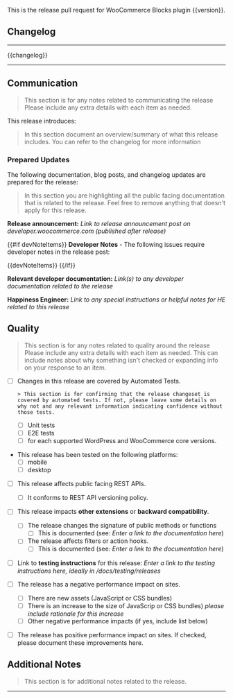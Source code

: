 This is the release pull request for WooCommerce Blocks plugin {{version}}.

## Changelog

---

{{changelog}}

---

## Communication

>  This section is for any notes related to communicating the release Please include any extra details with each item as needed.


This release introduces:


> In this section document an overview/summary of what this release includes. You can refer to the changelog for more information

### Prepared Updates

The following documentation, blog posts, and changelog updates are prepared for the release:


> In this section you are highlighting all the public facing documentation that is related to the release. Feel free to remove anything that doesn't apply for this release.


**Release announcement:** *Link to release announcement post on developer.woocommerce.com (published after release)*

{{#if devNoteItems}}
**Developer Notes** - The following issues require developer notes in the release post:

{{devNoteItems}}
{{/if}}


**Relevant developer documentation:**
_Link(s) to any developer documentation related to the release_

**Happiness Engineer:**
_Link to any special instructions or helpful notes for HE related to this release_


## Quality

> This section is for any notes related to quality around the release Please include any extra details with each item as needed. This can include notes about why something isn't checked or expanding info on your response to an item.

* [ ] Changes in this release are covered by Automated Tests.

      > This section is for confirming that the release changeset is covered by automated tests. If not, please leave some details on why not and any relevant information indicating confidence without those tests.

     * [ ] Unit tests
     * [ ] E2E tests
     * [ ] for each supported WordPress and WooCommerce core versions.

* This release has been tested on the following platforms:
     * [ ] mobile
     * [ ] desktop

* [ ] This release affects public facing REST APIs.
    * [ ] It conforms to REST API versioning policy.

* [ ] This release impacts **other extensions** or **backward compatibility**.
    * [ ] The release changes the signature of public methods or functions
        * [ ] This is documented (see: *Enter a link to the documentation here*)
    * [ ] The release affects filters or action hooks.
        * [ ] This is documented (see: *Enter a link to the documentation here*)

* [ ] Link to **testing instructions** for this release: *Enter a link to the testing instructions here, ideally in /docs/testing/releases*

* [ ] The release has a negative performance impact on sites.
    * [ ] There are new assets (JavaScript or CSS bundles)
    * [ ] There is an increase to the size of JavaScrip or CSS bundles) *please include rationale for this increase*
    * [ ] Other negative performance impacts (if yes, include list below)

* [ ] The release has positive performance impact on sites. If checked, please document these improvements here.

## Additional Notes

> This section is for additional notes related to the release.

------
